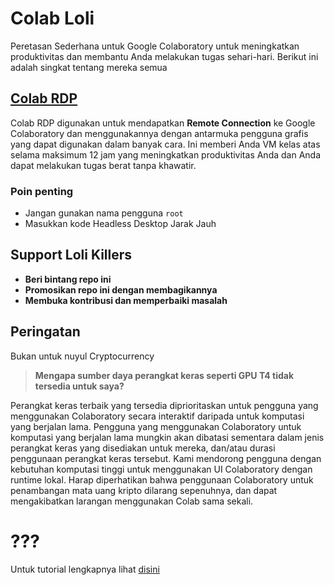 # Colab Loli

Peretasan Sederhana untuk Google Colaboratory untuk meningkatkan produktivitas dan membantu Anda melakukan tugas sehari-hari. Berikut ini adalah singkat tentang mereka semua 

## [Colab RDP](https://colab.research.google.com/gist/LoliKillers/0b9983a17931a95de1640090787ab176/welcome-to-colaboratory.ipynb) &nbsp;&nbsp;

Colab RDP digunakan untuk mendapatkan **Remote Connection** ke Google Colaboratory dan menggunakannya dengan antarmuka pengguna grafis yang dapat digunakan dalam banyak cara. Ini memberi Anda VM kelas atas selama maksimum 12 jam yang meningkatkan produktivitas Anda dan Anda dapat melakukan tugas berat tanpa khawatir.

### **Poin penting**
- Jangan gunakan nama pengguna `root`
- Masukkan kode Headless Desktop Jarak Jauh <br/>

## Support Loli Killers

- **Beri bintang repo ini**
- **Promosikan repo ini dengan membagikannya**
- **Membuka kontribusi dan memperbaiki masalah**

## Peringatan

Bukan untuk nuyul Cryptocurrency

> **Mengapa sumber daya perangkat keras seperti GPU T4 tidak tersedia untuk saya?**

Perangkat keras terbaik yang tersedia diprioritaskan untuk pengguna yang menggunakan Colaboratory secara interaktif daripada untuk komputasi yang berjalan lama. Pengguna yang menggunakan Colaboratory untuk komputasi yang berjalan lama mungkin akan dibatasi sementara dalam jenis perangkat keras yang disediakan untuk mereka, dan/atau durasi penggunaan perangkat keras tersebut. Kami mendorong pengguna dengan kebutuhan komputasi tinggi untuk menggunakan UI Colaboratory dengan runtime lokal. Harap diperhatikan bahwa penggunaan Colaboratory untuk penambangan mata uang kripto dilarang sepenuhnya, dan dapat mengakibatkan larangan menggunakan Colab sama sekali. 

# ???

Untuk tutorial lengkapnya lihat [disini](https://t.me/Ch_Loli_404/8)
